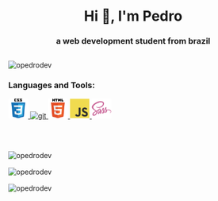 <h1 align="center">Hi 👋, I'm Pedro</h1>

<h3 align="center">a web development student from brazil</h3>

##

<p align="left"> <img src="https://komarev.com/ghpvc/?username=opedrodev&label=Profile%20views&color=0e75b6&style=flat" alt="opedrodev" /> </p>

<h3 align="left">Languages and Tools:</h3>
<p align="left"> <a href="https://www.w3schools.com/css/" target="_blank" rel="noreferrer"> <img src="https://raw.githubusercontent.com/devicons/devicon/master/icons/css3/css3-original-wordmark.svg" alt="css3" width="40" height="40"/> </a> <a href="https://git-scm.com/" target="_blank" rel="noreferrer"> <img src="https://www.vectorlogo.zone/logos/git-scm/git-scm-icon.svg" alt="git" width="40" height="40"/> </a> <a href="https://www.w3.org/html/" target="_blank" rel="noreferrer"> <img src="https://raw.githubusercontent.com/devicons/devicon/master/icons/html5/html5-original-wordmark.svg" alt="html5" width="40" height="40"/> </a> <a href="https://developer.mozilla.org/en-US/docs/Web/JavaScript" target="_blank" rel="noreferrer"> <img src="https://raw.githubusercontent.com/devicons/devicon/master/icons/javascript/javascript-original.svg" alt="javascript" width="40" height="40"/> </a> <a href="https://sass-lang.com" target="_blank" rel="noreferrer"> <img src="https://raw.githubusercontent.com/devicons/devicon/master/icons/sass/sass-original.svg" alt="sass" width="40" height="40"/> </a> </p>

<br />
<br />

<p><img align="center" src="https://github-readme-stats.vercel.app/api/top-langs?username=opedrodev&show_icons=true&locale=en&layout=compact" alt="opedrodev" /></p>

<p><img align="center" src="https://github-readme-stats.vercel.app/api?username=opedrodev&show_icons=true&locale=en" alt="opedrodev" /></p>

<p><img align="center" src="https://github-readme-streak-stats.herokuapp.com/?user=opedrodev&" alt="opedrodev" /></p>

